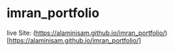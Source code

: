 # imran_portfolio


live Site: (https://alaminisam.github.io/imran_portfolio/)[https://alaminisam.github.io/imran_portfolio/]